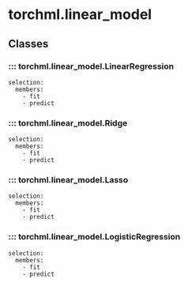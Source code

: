 
# torchml.linear_model

## Classes

### ::: torchml.linear_model.LinearRegression
    selection:
      members:
        - fit
        - predict

### ::: torchml.linear_model.Ridge
    selection:
      members:
        - fit
        - predict

### ::: torchml.linear_model.Lasso
    selection:
      members:
        - fit
        - predict

### ::: torchml.linear_model.LogisticRegression
    selection:
      members:
        - fit
        - predict

